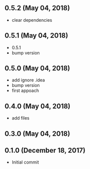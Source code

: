 ## 0.5.2 (May 04, 2018)
  - clear dependencies

## 0.5.1 (May 04, 2018)
  - 0.5.1
  - bump version

## 0.5.0 (May 04, 2018)
  - add ignore .idea
  - bump version
  - first appoach

## 0.4.0 (May 04, 2018)
  - add files

## 0.3.0 (May 04, 2018)


## 0.1.0 (December 18, 2017)
  - Initial commit


